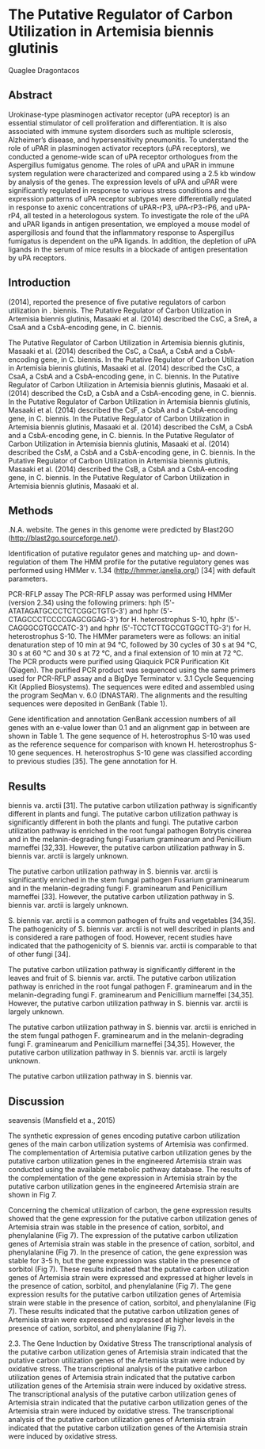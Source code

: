 # The Putative Regulator of Carbon Utilization in Artemisia biennis glutinis
Quaglee Dragontacos


## Abstract
Urokinase-type plasminogen activator receptor (uPA receptor) is an essential stimulator of cell proliferation and differentiation. It is also associated with immune system disorders such as multiple sclerosis, Alzheimer’s disease, and hypersensitivity pneumonitis. To understand the role of uPAR in plasminogen activator receptors (uPA receptors), we conducted a genome-wide scan of uPA receptor orthologues from the Aspergillus fumigatus genome. The roles of uPA and uPAR in immune system regulation were characterized and compared using a 2.5 kb window by analysis of the genes. The expression levels of uPA and uPAR were significantly regulated in response to various stress conditions and the expression patterns of uPA receptor subtypes were differentially regulated in response to axenic concentrations of uPAR-rP3, uPA-rP3-rP6, and uPA-rP4, all tested in a heterologous system. To investigate the role of the uPA and uPAR ligands in antigen presentation, we employed a mouse model of aspergillosis and found that the inflammatory response to Aspergillus fumigatus is dependent on the uPA ligands. In addition, the depletion of uPA ligands in the serum of mice results in a blockade of antigen presentation by uPA receptors.


## Introduction
(2014), reported the presence of five putative regulators of carbon utilization in . biennis. The Putative Regulator of Carbon Utilization in Artemisia biennis glutinis, Masaaki et al. (2014) described the CsC, a SreA, a CsaA and a CsbA-encoding gene, in C. biennis.

The Putative Regulator of Carbon Utilization in Artemisia biennis glutinis, Masaaki et al. (2014) described the CsC, a CsaA, a CsbA and a CsbA-encoding gene, in C. biennis. In the Putative Regulator of Carbon Utilization in Artemisia biennis glutinis, Masaaki et al. (2014) described the CsC, a CsaA, a CsbA and a CsbA-encoding gene, in C. biennis. In the Putative Regulator of Carbon Utilization in Artemisia biennis glutinis, Masaaki et al. (2014) described the CsD, a CsbA and a CsbA-encoding gene, in C. biennis. In the Putative Regulator of Carbon Utilization in Artemisia biennis glutinis, Masaaki et al. (2014) described the CsF, a CsbA and a CsbA-encoding gene, in C. biennis. In the Putative Regulator of Carbon Utilization in Artemisia biennis glutinis, Masaaki et al. (2014) described the CsM, a CsbA and a CsbA-encoding gene, in C. biennis. In the Putative Regulator of Carbon Utilization in Artemisia biennis glutinis, Masaaki et al. (2014) described the CsM, a CsbA and a CsbA-encoding gene, in C. biennis. In the Putative Regulator of Carbon Utilization in Artemisia biennis glutinis, Masaaki et al. (2014) described the CsB, a CsbA and a CsbA-encoding gene, in C. biennis. In the Putative Regulator of Carbon Utilization in Artemisia biennis glutinis, Masaaki et al.


## Methods
.N.A. website. The genes in this genome were predicted by Blast2GO (http://blast2go.sourceforge.net/).

Identification of putative regulator genes and matching up- and down-regulation of them
The HMM profile for the putative regulatory genes was performed using HMMer v. 1.34 (http://hmmer.janelia.org/) [34] with default parameters.

PCR-RFLP assay
The PCR-RFLP assay was performed using HMMer (version 2.34) using the following primers: hph (5'-ATATAGATGCCCTCTCGGCTGTG-3') and hphr (5'-CTAGCCCTCCCCGAGCGGAG-3') for H. heterostrophus S-10, hphr (5'-CAGGGCGTGCCATC-3') and hphr (5'-TCCTCTTGCCGTGGCTTG-3') for H. heterostrophus S-10. The HMMer parameters were as follows: an initial denaturation step of 10 min at 94 °C, followed by 30 cycles of 30 s at 94 °C, 30 s at 60 °C and 30 s at 72 °C, and a final extension of 10 min at 72 °C. The PCR products were purified using Qiaquick PCR Purification Kit (Qiagen). The purified PCR product was sequenced using the same primers used for PCR-RFLP assay and a BigDye Terminator v. 3.1 Cycle Sequencing Kit (Applied Biosystems). The sequences were edited and assembled using the program SeqMan v. 6.0 (DNASTAR). The alignments and the resulting sequences were deposited in GenBank (Table 1).

Gene identification and annotation
GenBank accession numbers of all genes with an e-value lower than 0.1 and an alignment gap in between are shown in Table 1. The gene sequence of H. heterostrophus S-10 was used as the reference sequence for comparison with known H. heterostrophus S-10 gene sequences. H. heterostrophus S-10 gene was classified according to previous studies [35]. The gene annotation for H.


## Results
biennis va. arctii [31]. The putative carbon utilization pathway is significantly different in plants and fungi. The putative carbon utilization pathway is significantly different in both the plants and fungi. The putative carbon utilization pathway is enriched in the root fungal pathogen Botrytis cinerea and in the melanin-degrading fungi Fusarium graminearum and Penicillium marneffei [32,33]. However, the putative carbon utilization pathway in S. biennis var. arctii is largely unknown.

The putative carbon utilization pathway in S. biennis var. arctii is significantly enriched in the stem fungal pathogen Fusarium graminearum and in the melanin-degrading fungi F. graminearum and Penicillium marneffei [33]. However, the putative carbon utilization pathway in S. biennis var. arctii is largely unknown.

S. biennis var. arctii is a common pathogen of fruits and vegetables [34,35]. The pathogenicity of S. biennis var. arctii is not well described in plants and is considered a rare pathogen of food. However, recent studies have indicated that the pathogenicity of S. biennis var. arctii is comparable to that of other fungi [34].

The putative carbon utilization pathway is significantly different in the leaves and fruit of S. biennis var. arctii. The putative carbon utilization pathway is enriched in the root fungal pathogen F. graminearum and in the melanin-degrading fungi F. graminearum and Penicillium marneffei [34,35]. However, the putative carbon utilization pathway in S. biennis var. arctii is largely unknown.

The putative carbon utilization pathway in S. biennis var. arctii is enriched in the stem fungal pathogen F. graminearum and in the melanin-degrading fungi F. graminearum and Penicillium marneffei [34,35]. However, the putative carbon utilization pathway in S. biennis var. arctii is largely unknown.

The putative carbon utilization pathway in S. biennis var.


## Discussion
seavensis (Mansfield et a., 2015)

The synthetic expression of genes encoding putative carbon utilization genes of the main carbon utilization systems of Artemisia was confirmed. The complementation of Artemisia putative carbon utilization genes by the putative carbon utilization genes in the engineered Artemisia strain was conducted using the available metabolic pathway database. The results of the complementation of the gene expression in Artemisia strain by the putative carbon utilization genes in the engineered Artemisia strain are shown in Fig 7.

Concerning the chemical utilization of carbon, the gene expression results showed that the gene expression for the putative carbon utilization genes of Artemisia strain was stable in the presence of cation, sorbitol, and phenylalanine (Fig 7). The expression of the putative carbon utilization genes of Artemisia strain was stable in the presence of cation, sorbitol, and phenylalanine (Fig 7). In the presence of cation, the gene expression was stable for 3-5 h, but the gene expression was stable in the presence of sorbitol (Fig 7). These results indicated that the putative carbon utilization genes of Artemisia strain were expressed and expressed at higher levels in the presence of cation, sorbitol, and phenylalanine (Fig 7). The gene expression results for the putative carbon utilization genes of Artemisia strain were stable in the presence of cation, sorbitol, and phenylalanine (Fig 7). These results indicated that the putative carbon utilization genes of Artemisia strain were expressed and expressed at higher levels in the presence of cation, sorbitol, and phenylalanine (Fig 7).

2.3. The Gene Induction by Oxidative Stress
The transcriptional analysis of the putative carbon utilization genes of Artemisia strain indicated that the putative carbon utilization genes of the Artemisia strain were induced by oxidative stress. The transcriptional analysis of the putative carbon utilization genes of Artemisia strain indicated that the putative carbon utilization genes of the Artemisia strain were induced by oxidative stress. The transcriptional analysis of the putative carbon utilization genes of Artemisia strain indicated that the putative carbon utilization genes of the Artemisia strain were induced by oxidative stress. The transcriptional analysis of the putative carbon utilization genes of Artemisia strain indicated that the putative carbon utilization genes of the Artemisia strain were induced by oxidative stress.
